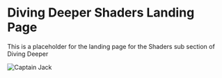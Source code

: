 # Diving Deeper Shaders Landing Page
This is a placeholder for the landing page for the Shaders sub section of Diving Deeper

![Captain Jack](https://media1.giphy.com/media/dH4eBrNQXB8S4/giphy.gif)